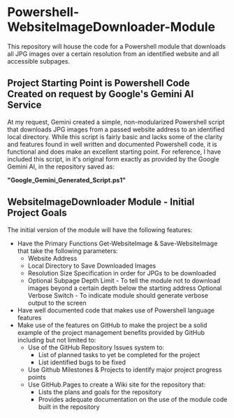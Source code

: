 # Powershell-WebsiteImageDownloader-Module

This repository will house the code for a Powershell module that downloads all JPG images over a certain resolution from an identified website and all accessible subpages.

## Project Starting Point is Powershell Code Created on request by Google's Gemini AI Service

At my request, Gemini created a simple, non-modularized Powershell script that downloads JPG images from a passed website address to an identified local directory.  While this script is fairly basic and lacks some of the clarity and features found in well written and documented Powershell code, it is functional and does make an excellent starting point.    For reference, I have included this script, in it's original form exactly as provided by the Google Gemini AI, in the repository saved as: 

**"Google_Gemini_Generated_Script.ps1"**

## WebsiteImageDownloader Module - Initial Project Goals

The initial version of the module will have the following features:

* Have the Primary Functions Get-WebsiteImage & Save-WebsiteImage that take the following parameters:
    +  Website Address
    +  Local Directory to Save Downloaded Images
    +  Resolution Size Specification in order for JPGs to be downloaded
    +  Optional Subpage Depth Limit - To tell the module not to download images beyond a certain depth below the starting address
 Optional Verbose Switch - To indicate module should generate verbose output to the screen
* Have well documented code that makes use of Powershell language features
* Make use of the features on GitHub to make the project be a solid example of the project management benefits provided by GitHub including but not limited to:
   + Use of the GitHub Repository Issues system to:
        * List of planned tasks to yet be completed for the project
        * List identified bugs to be fixed
   + Use Github Milestones & Projects to identify major project progress points
   + Use GitHub.Pages to create a Wiki site for the repository that:
        * Lists the plans and goals for the repository
        * Provides adequate documentation on the use of the module code built in the repository
